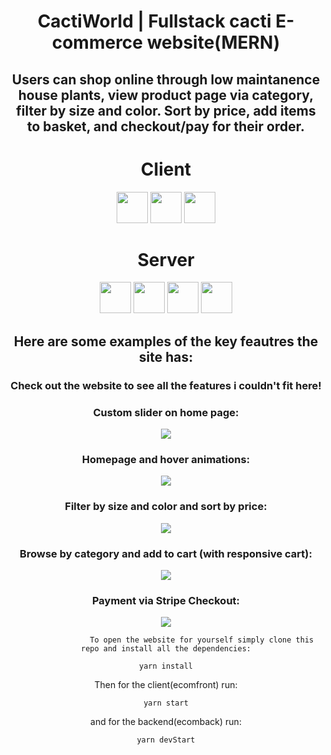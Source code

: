 <div align="center" >

# CactiWorld | Fullstack cacti E-commerce website(MERN)

## Users can shop online through low maintanence house plants, view product page via category, filter by size and color. Sort by price, add items to basket, and checkout/pay for their order.


# Client


<img height="50px" width="50px" src="https://cdn.jsdelivr.net/gh/devicons/devicon/icons/javascript/javascript-original.svg" />
          

<img height="50px" width="50px" src="https://cdn.jsdelivr.net/gh/devicons/devicon/icons/react/react-original-wordmark.svg" />
          

<img height="50px" width="50px" src="https://cdn.jsdelivr.net/gh/devicons/devicon/icons/redux/redux-original.svg" />
         

# Server

<img height="50px" width="50px" src="https://cdn.jsdelivr.net/gh/devicons/devicon/icons/javascript/javascript-original.svg" />
          
<img height="50px" width="50px" src="https://cdn.jsdelivr.net/gh/devicons/devicon/icons/nodejs/nodejs-original-wordmark.svg" />
          
<img height="50px" width="50px"  src="https://cdn.jsdelivr.net/gh/devicons/devicon/icons/express/express-original-wordmark.svg" />        

<img height="50px" width="50px" src="https://cdn.jsdelivr.net/gh/devicons/devicon/icons/mongodb/mongodb-original-wordmark.svg" />
          
## Here are some examples of the key feautres the site has:
### Check out the website to see all the features i couldn't fit here!
</div>

<div align="center">
  <h3>Custom slider on home page:</h3>
  <div style="display: flex; align-items: center; justify-content: center;">
    <div>
    <img src="https://i.gyazo.com/40774927db99c7230794187bd33a7f90.gif">
    </div>
  </div>       
          <div align="center">
  <h3>Homepage and hover animations:</h3>
  <div style="display: flex; align-items: center; justify-content: center;">
    <div>
    <img src="https://i.gyazo.com/70c9e2eb1af93c20ab6ac89a2ecdf58a.gif">
    </div>
  </div> 
<h3>Filter by size and color and sort by price:</h3>
  <div style="display: flex; align-items: center; justify-content: center;">
    <div>
    <img src="https://i.gyazo.com/4e6f4fa70d000fefa82ff86bfb4631ee.gif">
    </div>
  </div> 
                    <h3>Browse by category and add to cart (with responsive cart):</h3>
  <div style="display: flex; align-items: center; justify-content: center;">
    <div>
    <img src="https://i.gyazo.com/987b735eae93b069246e9e2fece8d66e.gif">
    </div>
  </div> 
                                        <h3>Payment via Stripe Checkout:</h3>
  <div style="display: flex; align-items: center; justify-content: center;">
    <div>
    <img src="https://i.gyazo.com/6c4a0f46523d077071fab86a679463eb.gif">
    </div>
  </div> 
          </div>
                    
          
                    To open the website for yourself simply clone this repo and install all the dependencies:

```
yarn install
```

Then for the client(ecomfront) run:

```
yarn start
```

and for the backend(ecomback) run:

```
yarn devStart
```
          
          
